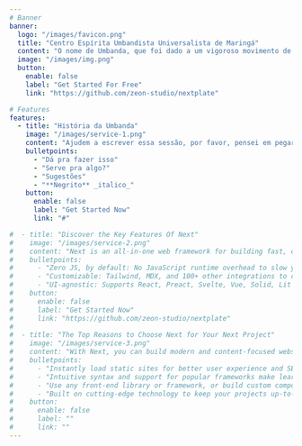 ```yaml
---
# Banner
banner:
  logo: "/images/favicon.png"
  title: "Centro Espírita Umbandista Universalista de Maringá"
  content: "O nome de Umbanda, que foi dado a um vigoroso movimento de luz, ordenado pelo Astral Superior, através dos Caboclos e Pretos Velhos, é termo litúrgico, sagrado, vibrado, que significa num sentido mais profundo, o conjunto das leis de Deus."
  image: "/images/img.png"
  button:
    enable: false
    label: "Get Started For Free"
    link: "https://github.com/zeon-studio/nextplate"

# Features
features:
  - title: "História da Umbanda"
    image: "/images/service-1.png"
    content: "Ajudem a escrever essa sessão, por favor, pensei em pegar da nossa apostila/curso algumas citações"
    bulletpoints:
      - "Dá pra fazer isso"
      - "Serve pra algo?"
      - "Sugestões"
      - "**Negrito** _italico_"
    button:
      enable: false
      label: "Get Started Now"
      link: "#"

#  - title: "Discover the Key Features Of Next"
#    image: "/images/service-2.png"
#    content: "Next is an all-in-one web framework for building fast, content-focused websites. It offers a range of exciting features for developers and website creators. Some of the key features are:"
#    bulletpoints:
#      - "Zero JS, by default: No JavaScript runtime overhead to slow you down."
#      - "Customizable: Tailwind, MDX, and 100+ other integrations to choose from."
#      - "UI-agnostic: Supports React, Preact, Svelte, Vue, Solid, Lit and more."
#    button:
#      enable: false
#      label: "Get Started Now"
#      link: "https://github.com/zeon-studio/nextplate"
#
#  - title: "The Top Reasons to Choose Next for Your Next Project"
#    image: "/images/service-3.png"
#    content: "With Next, you can build modern and content-focused websites without sacrificing performance or ease of use."
#    bulletpoints:
#      - "Instantly load static sites for better user experience and SEO."
#      - "Intuitive syntax and support for popular frameworks make learning and using Next a breeze."
#      - "Use any front-end library or framework, or build custom components, for any project size."
#      - "Built on cutting-edge technology to keep your projects up-to-date with the latest web standards."
#    button:
#      enable: false
#      label: ""
#      link: ""
---
```

